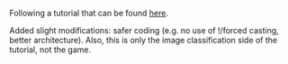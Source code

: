 Following a tutorial that can be found [here](https://www.appcoda.com/coreml-game/).

Added slight modifications: safer coding (e.g. no use of !/forced casting, better architecture).
Also, this is only the image classification side of the tutorial, not the game.
